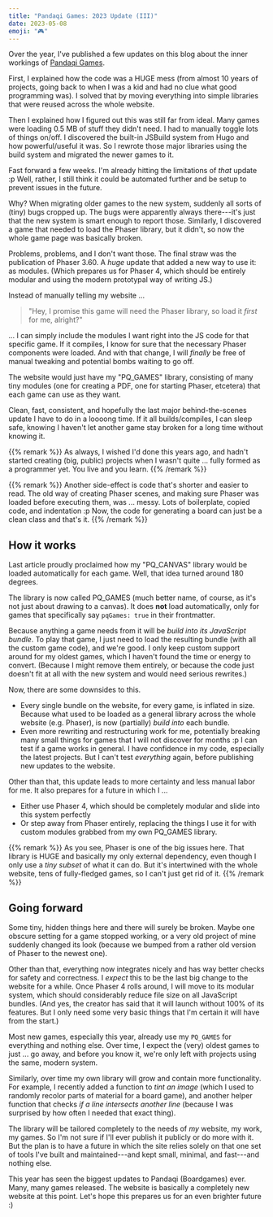 ```yaml
---
title: "Pandaqi Games: 2023 Update (III)"
date: 2023-05-08
emoji: "🎮"
---
```


Over the year, I've published a few updates on this blog about the inner workings of [Pandaqi Games](https://pandaqi.com).

First, I explained how the code was a HUGE mess (from almost 10 years of projects, going back to when I was a kid and had no clue what good programming was). I solved that by moving everything into simple libraries that were reused across the whole website.

Then I explained how I figured out this was still far from ideal. Many games were loading 0.5 MB of stuff they didn't need. I had to manually toggle lots of things on/off. I discovered the built-in JSBuild system from Hugo and how powerful/useful it was. So I rewrote those major libraries using the build system and migrated the newer games to it.

Fast forward a few weeks. I'm already hitting the limitations of _that_ update :p Well, rather, I still think it could be automated further and be setup to prevent issues in the future.

Why? When migrating older games to the new system, suddenly all sorts of (tiny) bugs cropped up. The bugs were apparently always there---it's just that the new system is smart enough to report those. Similarly, I discovered a game that needed to load the Phaser library, but it didn't, so now the whole game page was basically broken.

Problems, problems, and I don't want those. The final straw was the publication of Phaser 3.60. A _huge_ update that added a new way to use it: as modules. (Which prepares us for Phaser 4, which should be entirely modular and using the modern prototypal way of writing JS.)

Instead of manually telling my website ...

> "Hey, I promise this game will need the Phaser library, so load it _first_ for me, alright?" 

... I can simply include the modules I want right into the JS code for that specific game. If it compiles, I know for sure that the necessary Phaser components were loaded. And with that change, I will _finally_ be free of manual tweaking and potential bombs waiting to go off.

The website would just have my "PQ_GAMES" library, consisting of many tiny modules (one for creating a PDF, one for starting Phaser, etcetera) that each game can use as they want.

Clean, fast, consistent, and hopefully the last major behind-the-scenes update I have to do in a loooong time. If it all builds/compiles, I can sleep safe, knowing I haven't let another game stay broken for a long time without knowing it. 

{{% remark %}}
As always, I wished I'd done this years ago, and hadn't started creating (big, public) projects when I wasn't quite ... fully formed as a programmer yet. You live and you learn.
{{% /remark %}}

{{% remark %}}
Another side-effect is code that's shorter and easier to read. The old way of creating Phaser scenes, and making sure Phaser was loaded before executing them, was ... messy. Lots of boilerplate, copied code, and indentation :p Now, the code for generating a board can just be a clean class and that's it.
{{% /remark %}}

## How it works

Last article proudly proclaimed how my "PQ_CANVAS" library would be loaded automatically for each game. Well, that idea turned around 180 degrees.

The library is now called PQ_GAMES (much better name, of course, as it's not just about drawing to a canvas). It does **not** load automatically, only for games that specifically say `pqGames: true` in their frontmatter.

Because anything a game needs from it will be _build into its JavaScript bundle_. To play that game, I just need to load the resulting bundle (with all the custom game code), and we're good. I only keep custom support around for my oldest games, which I haven't found the time or energy to convert. (Because I might remove them entirely, or because the code just doesn't fit at all with the new system and would need serious rewrites.)

Now, there are some downsides to this.

* Every single bundle on the website, for every game, is inflated in size. Because what used to be loaded as a general library across the whole website (e.g. Phaser), is now (partially) _build into_ each bundle.
* Even more rewriting and restructuring work for me, potentially breaking many small things for games that I will not discover for months :p I can test if a game works in general. I have confidence in my code, especially the latest projects. But I can't test _everything_ again, before publishing new updates to the website.

Other than that, this update leads to more certainty and less manual labor for me. It also prepares for a future in which I ...

* Either use Phaser 4, which should be completely modular and slide into this system perfectly
* Or step away from Phaser entirely, replacing the things I use it for with custom modules grabbed from my own PQ_GAMES library.

{{% remark %}}
As you see, Phaser is one of the big issues here. That library is HUGE and basically my only external dependency, even though I only use a _tiny subset_ of what it can do. But it's intertwined with the whole website, tens of fully-fledged games, so I can't just get rid of it.
{{% /remark %}}

## Going forward

Some tiny, hidden things here and there will surely be broken. Maybe one obscure setting for a game stopped working, or a very old project of mine suddenly changed its look (because we bumped from a rather old version of Phaser to the newest one).

Other than that, everything now integrates nicely and has way better checks for safety and correctness. I _expect_ this to be the last big change to the website for a while. Once Phaser 4 rolls around, I will move to its modular system, which should considerably reduce file size on all JavaScript bundles. (And yes, the creator has said that it will launch without 100% of its features. But I only need some very basic things that I'm certain it will have from the start.)

Most new games, especially this year, already use my `PQ_GAMES` for everything and nothing else. Over time, I expect the (very) oldest games to just ... go away, and before you know it, we're only left with projects using the same, modern system.

Similarly, over time my own library will grow and contain more functionality. For example, I recently added a function to _tint an image_ (which I used to randomly recolor parts of material for a board game), and another helper function that checks _if a line intersects another line_ (because I was surprised by how often I needed that exact thing).

The library will be tailored completely to the needs of _my_ website, my work, my games. So I'm not sure if I'll ever publish it publicly or do more with it. But the plan is to have a future in which the site relies solely on that one set of tools I've built and maintained---and kept small, minimal, and fast---and nothing else.

This year has seen the biggest updates to Pandaqi (Boardgames) ever. Many, many games released. The website is basically a completely new website at this point. Let's hope this prepares us for an even brighter future :)